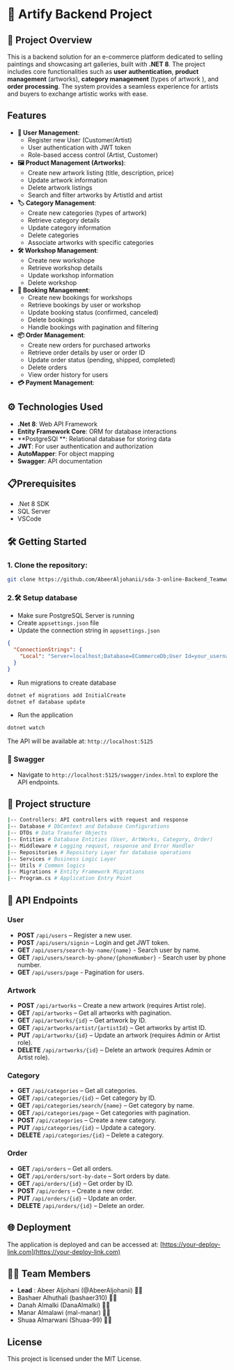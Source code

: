 # 🎨 Artify Backend Project

## 🌟 Project Overview

This is a backend solution for an e-commerce platform dedicated to selling paintings and showcasing art galleries, built with **.NET 8**. The project includes core functionalities such as **user authentication**, **product management** (artworks), **category management** (types of artwork ), and **order processing**. The system provides a seamless experience for artists and buyers to exchange artistic works with ease.

## Features

- **👤 User Management**:
  - Register new User (Customer/Artist)
  - User authentication with JWT token
  - Role-based access control (Artist, Customer)
- **🖼️ Product Management (Artworks)**:
  - Create new artwork listing (title, description, price)
  - Update artwork information
  - Delete artwork listings
  - Search and filter artworks by ArtistId and artist
- **🏷️ Category Management**:
  - Create new categories (types of artwork)
  - Retrieve category details
  - Update category information
  - Delete categories
  - Associate artworks with specific categories
- **🛠️ Workshop Management**:
  - Create new workshope
  - Retrieve workshop details
  - Update workshop information
  - Delete workshop
- **📅 Booking Management**:
  - Create new bookings for workshops
  - Retrieve bookings by user or workshop
  - Update booking status (confirmed, canceled)
  - Delete bookings
  - Handle bookings with pagination and filtering
- **📦 Order Management**:
  - Create new orders for purchased artworks
  - Retrieve order details by user or order ID
  - Update order status (pending, shipped, completed)
  - Delete orders
  - View order history for users
- **💳 Payment Management**:

## ⚙️ Technologies Used

- **.Net 8**: Web API Framework
- **Entity Framework Core**: ORM for database interactions
- **PostgreSQl **: Relational database for storing data
- **JWT**: For user authentication and authorization
- **AutoMapper**: For object mapping
- **Swagger**: API documentation

## 📋Prerequisites

- .Net 8 SDK
- SQL Server
- VSCode

## 🛠️ Getting Started

### 1. Clone the repository:

```bash
git clone https://github.com/AbeerAljohanii/sda-3-online-Backend_Teamwork
```

### 2.🛠️ Setup database

- Make sure PostgreSQL Server is running
- Create `appsettings.json` file
- Update the connection string in `appsettings.json`

```json
{
  "ConnectionStrings": {
    "Local": "Server=localhost;Database=ECommerceDb;User Id=your_username;Password=your_password;"
  }
}
```

- Run migrations to create database

```bash
dotnet ef migrations add InitialCreate
dotnet ef database update
```

- Run the application

```bash
dotnet watch
```

The API will be available at: `http://localhost:5125`

### 🐍 Swagger

- Navigate to `http://localhost:5125/swagger/index.html` to explore the API endpoints.

## 📂 Project structure

```bash
|-- Controllers: API controllers with request and response
|-- Database # DbContext and Database Configurations
|-- DTOs # Data Transfer Objects
|-- Entities # Database Entities (User, ArtWorks, Category, Order)
|-- Middleware # Logging request, response and Error Handler
|-- Repositories # Repository Layer for database operations
|-- Services # Business Logic Layer
|-- Utils # Common logics
|-- Migrations # Entity Framework Migrations
|-- Program.cs # Application Entry Point
```

## 📡 API Endpoints

### User

- **POST** `/api/users` – Register a new user.
- **POST** `/api/users/signin` – Login and get JWT token.
- **GET** `/api/users/search-by-name/{name}` - Search user by name.
- **GET** `/api/users/search-by-phone/{phoneNumber}` - Search user by phone number.
- **GET** `/api/users/page` - Pagination for users.

### Artwork

- **POST** `/api/artworks` – Create a new artwork (requires Artist role).
- **GET** `/api/artworks` – Get all artworks with pagination.
- **GET** `/api/artworks/{id}` – Get artwork by ID.
- **GET** `/api/artworks/artist/{artistId}` – Get artworks by artist ID.
- **PUT** `/api/artworks/{id}` – Update an artwork (requires Admin or Artist role).
- **DELETE** `/api/artworks/{id}` – Delete an artwork (requires Admin or Artist role).

### Category

- **GET** `/api/categories` – Get all categories.
- **GET** `/api/categories/{id}` – Get category by ID.
- **GET** `/api/categories/search/{name}` – Get category by name.
- **GET** `/api/categories/page` – Get categories with pagination.
- **POST** `/api/categories` – Create a new category.
- **PUT** `/api/categories/{id}` – Update a category.
- **DELETE** `/api/categories/{id}` – Delete a category.


### Order

- **GET** `/api/orders` – Get all orders.
- **GET** `/api/orders/sort-by-date` – Sort orders by date.
- **GET** `/api/orders/{id}` – Get order by ID.
- **POST** `/api/orders` – Create a new order.
- **PUT** `/api/orders/{id}` – Update an order.
- **DELETE** `/api/orders/{id}` – Delete an order.

## 🌐 Deployment

The application is deployed and can be accessed at: [https://your-deploy-link.com](https://your-deploy-link.com)

## 👩‍💻 Team Members

- **Lead** : Abeer Aljohani (@AbeerAljohanii) 👩‍💻
- Bashaer Alhuthali (bashaer310) 👩‍💻
- Danah Almalki (DanaAlmalki) 👩‍💻
- Manar Almalawi (mal-manar) 👩‍💻
- Shuaa Almarwani (Shuaa-99) 👩‍💻

## License

This project is licensed under the MIT License.
